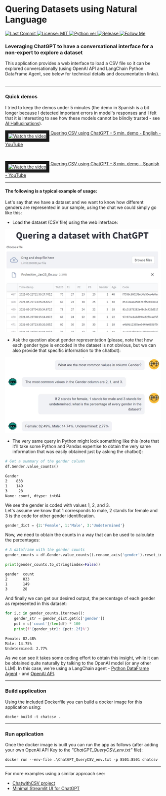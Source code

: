 # Quering Datasets using Natural Language

<p align="left">    
  <a href="https://github.com/raul-arrabales/LLM_Dataset_Quering/blob/main"> 
   <img alt="Last Commit" src="https://img.shields.io/github/last-commit/raul-arrabales/LLM_Dataset_Quering" target="_blank" />
  </a> 
   <a href="https://github.com/raul-arrabales/LLM_Dataset_Quering/blob/main/LICENSE">
    <img alt="License: MIT" src="https://img.shields.io/badge/license-MIT-yellow.svg" target="_blank" />
  </a> 
  <a href="https://github.com/raul-arrabales/LLM_Dataset_Quering/blob/main">
    <img alt="Python ver" src="https://img.shields.io/github/pipenv/locked/python-version/raul-arrabales/LLM_Dataset_Quering" target="_blank" />
  </a> 
   <a href="https://github.com/raul-arrabales/LLM_Dataset_Quering/releases/">
    <img alt="Release" src="https://img.shields.io/github/v/tag/raul-arrabales/LLM_Dataset_Quering" target="_blank"/>
  </a>
  <a href="https://github.com/raul-arrabales">
    <img alt="Follow Me" src="https://img.shields.io/github/followers/raul-arrabales" target="_blank"/>
  </a>
</p>


### Leveraging ChatGPT to have a conversational interface for a non-expert to explore a dataset

This application provides a web interface to load a CSV file so it can be explored conversationally (using OpenAI API and LangChain Python DataFrame Agent, see below for technical details and documentation links).
<br>&nbsp;<br>
___
### Quick demos
I tried to keep the demos under 5 minutes (the demo in Spanish is a bit longer because I detected important errors in model's responses and I felt that it is interesting to see how these models cannot be blindly trusted - see [AI Hallucinations](https://en.wikipedia.org/wiki/Hallucination_(artificial_intelligence))).

<a href="http://www.youtube.com/watch?feature=player_embedded&v=prbl_cM3iJk" target="_blank">
<img src="http://img.youtube.com/vi/prbl_cM3iJk/mqdefault.jpg" alt="Watch the video" width="80" border="10" align="top"/>
Quering CSV using ChatGPT - 5 min. demo - English - YouTube
</a>
<p>&nbsp;</p>
<a href="http://www.youtube.com/watch?feature=player_embedded&v=IcWfYAYp-lw" target="_blank">
<img src="http://img.youtube.com/vi/IcWfYAYp-lw/mqdefault.jpg" alt="Watch the video" width="80" border="10" align="top"/>
Quering CSV using ChatGPT - 8 min. demo - Spanish - YouTube
</a>

___

#### The following is a typical example of usage:<br>
Let's say that we have a dataset and we want to know how different genders are represented in our sample, using the chat we could simply go like this: 

- Load the dataset (CSV file) using the web interface: 

<img src="https://github.com/raul-arrabales/LLM_Dataset_Quering/blob/main/media/QG_Streamlit.JPG" width="520">

- Ask the question about gender representation (please, note that how each gender type is encoded in the dataset is not obvious, but we can also provide that specific information to the chatbot): 

<img src="https://github.com/raul-arrabales/LLM_Dataset_Quering/blob/main/media/QG_ChatGPT.JPG" width="520">

- The very same query in Python might look something like this (note that it'll take some Python and Pandas expertise to obtain the very same information that was easily obtained just by asking the chatbot): 

```python
# Get a summary of the gender column
df.Gender.value_counts()
```
```
Gender
2    833
1    149
3     28
Name: count, dtype: int64
```
We see the gender is coded with values 1, 2, and 3.<br>
Let's assume we know that 1 corresponds to male, 2 stands for female and 3 is the code for other gender identification.
```python
gender_dict = {2:'Female', 1:'Male', 3:'Undetermined'}
```
Now, we need to obtain the counts in a way that can be used to calculate the percentages:
```python
# A dataframe with the gender counts
gender_counts = df.Gender.value_counts().rename_axis('gender').reset_index(name='count')
```
```python
print(gender_counts.to_string(index=False))
```
```
gender	count
2       833
1       149
3       28
```
And finally we can get our desired output, the percentage of each gender as represented in this dataset: 
```python
for i,c in gender_counts.iterrows():
    gender_str = gender_dict.get(c['gender'])
    pct = c['count']/len(df) * 100
    print(f'{gender_str}: {pct:.2f}%')
```
```
Female: 82.48%
Male: 14.75%
Undetermined: 2.77%
```
As we can see it takes some coding effort to obtain this insight, while it can be obtained quite naturally by talking to the OpenAI model (or any other LLM). In this case, we're using a LangChain agent - [Python DataFrame Agent](https://python.langchain.com/en/latest/modules/agents/toolkits/examples/pandas.html) - and [OpenAI API](https://platform.openai.com/docs/api-reference/chat). <br>

___

### Build application
Using the included Dockerfile you can build a docker image for this application using: 
```
docker build -t chatcsv .
```
___

### Run application
Once the docker image is built you can run the app as follows (after adding your own OpenAI API Key to the *"ChatGPT_QueryCSV_env.txt"* file): 
```
docker run --env-file .\ChatGPT_QueryCSV_env.txt -p 8501:8501 chatcsv
```
___

For more examples using a similar approach see: 
- [ChatwithCSV project](https://github.com/bijucyborg/chatwithcsv)
- [Minimal Streamlit UI for ChatGPT](https://github.com/marshmellow77/streamlit-chatgpt-ui/)

